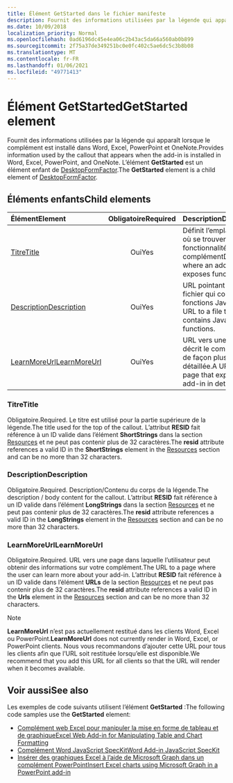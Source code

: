 ```yaml
---
title: Élément GetStarted dans le fichier manifeste
description: Fournit des informations utilisées par la légende qui apparaît lorsque le complément est installé dans Word, Excel, PowerPoint et OneNote.
ms.date: 10/09/2018
localization_priority: Normal
ms.openlocfilehash: 0ad6196dc45e4ea06c2b43ac5da66a560ab0b899
ms.sourcegitcommit: 2f75a37de349251bc0e0fc402c5ae6dc5c3b8b08
ms.translationtype: MT
ms.contentlocale: fr-FR
ms.lasthandoff: 01/06/2021
ms.locfileid: "49771413"
---
```

# <a name="getstarted-element"></a><span data-ttu-id="7fd04-103">Élément GetStarted</span><span class="sxs-lookup"><span data-stu-id="7fd04-103">GetStarted element</span></span>

<span data-ttu-id="7fd04-104">Fournit des informations utilisées par la légende qui apparaît lorsque le complément est installé dans Word, Excel, PowerPoint et OneNote.</span><span class="sxs-lookup"><span data-stu-id="7fd04-104">Provides information used by the callout that appears when the add-in is installed in Word, Excel, PowerPoint, and OneNote.</span></span> <span data-ttu-id="7fd04-105">L’élément **GetStarted** est un élément enfant de [DesktopFormFactor](desktopformfactor.md).</span><span class="sxs-lookup"><span data-stu-id="7fd04-105">The **GetStarted** element is a child element of [DesktopFormFactor](desktopformfactor.md).</span></span>

## <a name="child-elements"></a><span data-ttu-id="7fd04-106">Éléments enfants</span><span class="sxs-lookup"><span data-stu-id="7fd04-106">Child elements</span></span>

| <span data-ttu-id="7fd04-107">Élément</span><span class="sxs-lookup"><span data-stu-id="7fd04-107">Element</span></span>                       | <span data-ttu-id="7fd04-108">Obligatoire</span><span class="sxs-lookup"><span data-stu-id="7fd04-108">Required</span></span> | <span data-ttu-id="7fd04-109">Description</span><span class="sxs-lookup"><span data-stu-id="7fd04-109">Description</span></span>                                        |
|:------------------------------|:--------:|:---------------------------------------------------|
| [<span data-ttu-id="7fd04-110">Titre</span><span class="sxs-lookup"><span data-stu-id="7fd04-110">Title</span></span>](#title)               | <span data-ttu-id="7fd04-111">Oui</span><span class="sxs-lookup"><span data-stu-id="7fd04-111">Yes</span></span>      | <span data-ttu-id="7fd04-112">Définit l’emplacement où se trouvent les fonctionnalités d’un complément</span><span class="sxs-lookup"><span data-stu-id="7fd04-112">Defines where an add-in exposes functionality.</span></span>     |
| [<span data-ttu-id="7fd04-113">Description</span><span class="sxs-lookup"><span data-stu-id="7fd04-113">Description</span></span>](#description)   | <span data-ttu-id="7fd04-114">Oui</span><span class="sxs-lookup"><span data-stu-id="7fd04-114">Yes</span></span>      | <span data-ttu-id="7fd04-115">URL pointant vers un fichier qui contient les fonctions JavaScript.</span><span class="sxs-lookup"><span data-stu-id="7fd04-115">A URL to a file that contains JavaScript functions.</span></span>|
| [<span data-ttu-id="7fd04-116">LearnMoreUrl</span><span class="sxs-lookup"><span data-stu-id="7fd04-116">LearnMoreUrl</span></span>](#learnmoreurl) | <span data-ttu-id="7fd04-117">Oui</span><span class="sxs-lookup"><span data-stu-id="7fd04-117">Yes</span></span>       | <span data-ttu-id="7fd04-118">URL vers une page qui décrit le complément de façon plus détaillée.</span><span class="sxs-lookup"><span data-stu-id="7fd04-118">A URL to a page that explains the add-in in detail.</span></span>   |

### <a name="title"></a><span data-ttu-id="7fd04-119">Titre</span><span class="sxs-lookup"><span data-stu-id="7fd04-119">Title</span></span> 

<span data-ttu-id="7fd04-120">Obligatoire.</span><span class="sxs-lookup"><span data-stu-id="7fd04-120">Required.</span></span> <span data-ttu-id="7fd04-121">Le titre est utilisé pour la partie supérieure de la légende.</span><span class="sxs-lookup"><span data-stu-id="7fd04-121">The title used for the top of the callout.</span></span> <span data-ttu-id="7fd04-122">L’attribut **RESID** fait référence à un ID valide dans l’élément **ShortStrings** dans la section [Resources](resources.md) et ne peut pas contenir plus de 32 caractères.</span><span class="sxs-lookup"><span data-stu-id="7fd04-122">The **resid** attribute references a valid ID in the **ShortStrings** element in the [Resources](resources.md) section and can be no more than 32 characters.</span></span>

### <a name="description"></a><span data-ttu-id="7fd04-123">Description</span><span class="sxs-lookup"><span data-stu-id="7fd04-123">Description</span></span>

<span data-ttu-id="7fd04-124">Obligatoire.</span><span class="sxs-lookup"><span data-stu-id="7fd04-124">Required.</span></span> <span data-ttu-id="7fd04-125">Description/Contenu du corps de la légende.</span><span class="sxs-lookup"><span data-stu-id="7fd04-125">The description / body content for the callout.</span></span> <span data-ttu-id="7fd04-126">L’attribut **RESID** fait référence à un ID valide dans l’élément **LongStrings** dans la section [Resources](resources.md) et ne peut pas contenir plus de 32 caractères.</span><span class="sxs-lookup"><span data-stu-id="7fd04-126">The **resid** attribute references a valid ID in the **LongStrings** element in the [Resources](resources.md) section and can be no more than 32 characters.</span></span>

### <a name="learnmoreurl"></a><span data-ttu-id="7fd04-127">LearnMoreUrl</span><span class="sxs-lookup"><span data-stu-id="7fd04-127">LearnMoreUrl</span></span>

<span data-ttu-id="7fd04-128">Obligatoire.</span><span class="sxs-lookup"><span data-stu-id="7fd04-128">Required.</span></span> <span data-ttu-id="7fd04-129">URL vers une page dans laquelle l’utilisateur peut obtenir des informations sur votre complément.</span><span class="sxs-lookup"><span data-stu-id="7fd04-129">The URL to a page where the user can learn more about your add-in.</span></span> <span data-ttu-id="7fd04-130">L’attribut **RESID** fait référence à un ID valide dans l’élément **URLs** de la section [Resources](resources.md) et ne peut pas contenir plus de 32 caractères.</span><span class="sxs-lookup"><span data-stu-id="7fd04-130">The **resid** attribute references a valid ID in the **Urls** element in the [Resources](resources.md) section and can be no more than 32 characters.</span></span>

> [!NOTE]
> <span data-ttu-id="7fd04-131">**LearnMoreUrl** n’est pas actuellement restitué dans les clients Word, Excel ou PowerPoint.</span><span class="sxs-lookup"><span data-stu-id="7fd04-131">**LearnMoreUrl** does not currently render in Word, Excel, or PowerPoint clients.</span></span> <span data-ttu-id="7fd04-132">Nous vous recommandons d’ajouter cette URL pour tous les clients afin que l’URL soit restituée lorsqu’elle est disponible.</span><span class="sxs-lookup"><span data-stu-id="7fd04-132">We recommend that you add this URL for all clients so that the URL will render when it becomes available.</span></span> 

## <a name="see-also"></a><span data-ttu-id="7fd04-133">Voir aussi</span><span class="sxs-lookup"><span data-stu-id="7fd04-133">See also</span></span>

<span data-ttu-id="7fd04-134">Les exemples de code suivants utilisent l’élément **GetStarted** :</span><span class="sxs-lookup"><span data-stu-id="7fd04-134">The following code samples use the **GetStarted** element:</span></span>

* [<span data-ttu-id="7fd04-135">Complément web Excel pour manipuler la mise en forme de tableau et de graphique</span><span class="sxs-lookup"><span data-stu-id="7fd04-135">Excel Web Add-in for Manipulating Table and Chart Formatting</span></span>](https://github.com/OfficeDev/Excel-Add-in-JavaScript-SalesTracker)
* [<span data-ttu-id="7fd04-136">Complément Word JavaScript SpecKit</span><span class="sxs-lookup"><span data-stu-id="7fd04-136">Word Add-in JavaScript SpecKit</span></span>](https://github.com/OfficeDev/Word-Add-in-JS-SpecKit)
* [<span data-ttu-id="7fd04-137">Insérer des graphiques Excel à l’aide de Microsoft Graph dans un complément PowerPoint</span><span class="sxs-lookup"><span data-stu-id="7fd04-137">Insert Excel charts using Microsoft Graph in a PowerPoint add-in</span></span>](https://github.com/OfficeDev/PowerPoint-Add-in-Microsoft-Graph-ASPNET-InsertChart)

